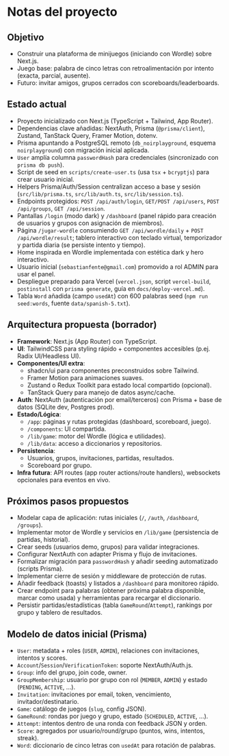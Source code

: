# Notas del proyecto

## Objetivo

- Construir una plataforma de minijuegos (iniciando con Wordle) sobre Next.js.
- Juego base: palabra de cinco letras con retroalimentación por intento (exacta, parcial, ausente).
- Futuro: invitar amigos, grupos cerrados con scoreboards/leaderboards.

## Estado actual

- Proyecto inicializado con Next.js (TypeScript + Tailwind, App Router).
- Dependencias clave añadidas: NextAuth, Prisma (`@prisma/client`), Zustand, TanStack Query, Framer Motion, dotenv.
- Prisma apuntando a PostgreSQL remoto (`db_noirplayground`, esquema `noirplayground`) con migración inicial aplicada.
- `User` amplía columna `passwordHash` para credenciales (sincronizado con `prisma db push`).
- Script de seed en `scripts/create-user.ts` (usa `tsx` + `bcryptjs`) para crear usuario inicial.
- Helpers Prisma/Auth/Session centralizan acceso a base y sesión (`src/lib/prisma.ts`, `src/lib/auth.ts`, `src/lib/session.ts`).
- Endpoints protegidos: `POST /api/auth/login`, `GET/POST /api/users`, `POST /api/groups`, `GET /api/session`.
- Pantallas `/login` (modo dark) y `/dashboard` (panel rápido para creación de usuarios y grupos con asignación de miembros).
- Página `/jugar-wordle` consumiendo `GET /api/wordle/daily` + `POST /api/wordle/result`; tablero interactivo con teclado virtual, temporizador y partida diaria (se persiste intento y tiempo).
- Home inspirada en Wordle implementada con estética dark y hero interactivo.
- Usuario inicial (`sebastianfente@gmail.com`) promovido a rol ADMIN para usar el panel.
- Despliegue preparado para Vercel (`vercel.json`, script `vercel-build`, `postinstall` con `prisma generate`, guía en `docs/deploy-vercel.md`).
- Tabla `Word` añadida (campo `usedAt`) con 600 palabras seed (`npm run seed:words`, fuente `data/spanish-5.txt`).

## Arquitectura propuesta (borrador)

- **Framework**: Next.js (App Router) con TypeScript.
- **UI**: TailwindCSS para styling rápido + componentes accesibles (p.ej. Radix UI/Headless UI).
- **Componentes/UI extra**:
  - shadcn/ui para componentes preconstruidos sobre Tailwind.
  - Framer Motion para animaciones suaves.
  - Zustand o Redux Toolkit para estado local compartido (opcional).
  - TanStack Query para manejo de datos async/cache.
- **Auth**: NextAuth (autenticación por email/terceros) con Prisma + base de datos (SQLite dev, Postgres prod).
- **Estado/Lógica**:
  - `/app`: páginas y rutas protegidas (dashboard, scoreboard, juego).
  - `/components`: UI compartida.
  - `/lib/game`: motor del Wordle (lógica e utilidades).
  - `/lib/data`: acceso a diccionarios y repositorios.
- **Persistencia**:
  - Usuarios, grupos, invitaciones, partidas, resultados.
  - Scoreboard por grupo.
- **Infra futura**: API routes (app router actions/route handlers), websockets opcionales para eventos en vivo.

## Próximos pasos propuestos

- Modelar capa de aplicación: rutas iniciales (`/`, `/auth`, `/dashboard`, `/groups`).
- Implementar motor de Wordle y servicios en `/lib/game` (persistencia de partidas, historial).
- Crear seeds (usuarios demo, grupos) para validar integraciones.
- Configurar NextAuth con adapter Prisma y flujo de invitaciones.
- Formalizar migración para `passwordHash` y añadir seeding automatizado (scripts Prisma).
- Implementar cierre de sesión y middleware de protección de rutas.
- Añadir feedback (toasts) y listados a `/dashboard` para monitoreo rápido.
- Crear endpoint para palabras (obtener próxima palabra disponible, marcar como usada) y herramientas para recargar el diccionario.
- Persistir partidas/estadísticas (tabla `GameRound`/`Attempt`), rankings por grupo y tablero de resultados.

## Modelo de datos inicial (Prisma)

- `User`: metadata + roles (`USER`, `ADMIN`), relaciones con invitaciones, intentos y scores.
- `Account`/`Session`/`VerificationToken`: soporte NextAuth/Auth.js.
- `Group`: info del grupo, join code, owner.
- `GroupMembership`: usuario por grupo con rol (`MEMBER`, `ADMIN`) y estado (`PENDING`, `ACTIVE`, ...).
- `Invitation`: invitaciones por email, token, vencimiento, invitador/destinatario.
- `Game`: catálogo de juegos (`slug`, config JSON).
- `GameRound`: rondas por juego y grupo, estado (`SCHEDULED`, `ACTIVE`, ...).
- `Attempt`: intentos dentro de una ronda con feedback JSON y orden.
- `Score`: agregados por usuario/round/grupo (puntos, wins, intentos, streak).
- `Word`: diccionario de cinco letras con `usedAt` para rotación de palabras.
